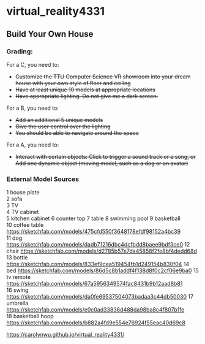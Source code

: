 # virtual_reality4331

## Build Your Own House

### **Grading:**  
For a C, you need to:
* ~~Customize the TTU Computer Science VR showroom into your dream house with your own style of floor and ceiling~~
* ~~Have at least unique 10 models at appropriate locations~~
* ~~Have appropriate lighting. Do not give me a dark screen.~~

For a B, you need to:
* ~~Add an additional 5 unique models~~
* ~~Give the user control over the lighting~~
* ~~You should be able to navigate around the space~~

For a A, you need to:
* ~~Interact with certain objects: Click to trigger a sound track or a song, or
Add one dynamic object (moving model, such as a dog or an avatar)~~


### **External Model Sources**
1 house plate  
2 sofa  
3 TV  
4 TV cabinet  
5 kitchen cabinet 
6 counter top 
7 table 
8 swimming pool 
9 basketball  
10 coffee table  https://sketchfab.com/models/475cfd550f3648178efdf98152a4bc39  
11 dog  https://sketchfab.com/models/dadb71216dbc4dcfbdd8baee9bdf3ce0 
12 chair https://sketchfab.com/models/d2785b57e7da45858f2fe8bf4dedd68d  
13 bottle https://sketchfab.com/models/833ef9cea519454fb1d249154b830f04 
14 bed  https://sketchfab.com/models/86d5c8b1addf4f138d8f0c2cf06e9ba0 
15 tv remote https://sketchfab.com/models/67a5956349574fac8431b9b12aad8b81  
16 swing  https://sketchfab.com/models/da0fe69537504073badaa3c44db50030 
17 umbrella  https://sketchfab.com/models/e0c0ad33836d488da98ba8c4f807b1fe  
18 basketball hoop  https://sketchfab.com/models/b882a4fd9e554e76924f55eac40d69c8 


https://carolynwu.github.io/virtual_reality4331/
